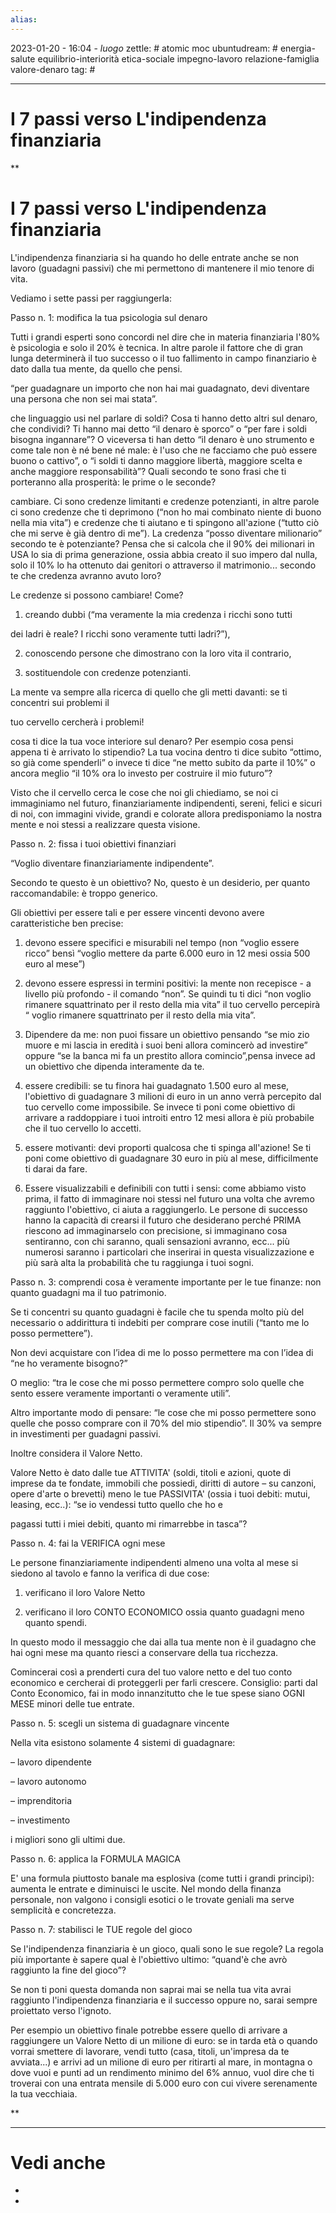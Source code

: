```yaml
---
alias: 
---
```

2023-01-20 - 16:04 - *luogo*
zettle: # atomic moc
ubuntudream: # energia-salute equilibrio-interiorità etica-sociale impegno-lavoro relazione-famiglia valore-denaro 
tag: #

---
# I 7 passi verso L'indipendenza finanziaria


**

# I 7 passi verso L'indipendenza finanziaria

L'indipendenza finanziaria si ha quando ho delle entrate anche se non lavoro (guadagni passivi) che mi permettono di mantenere il mio tenore di vita.

  

Vediamo i sette passi per raggiungerla:

  

Passo n. 1: modifica la tua psicologia sul denaro

Tutti i grandi esperti sono concordi nel dire che in materia finanziaria l'80% è psicologia e solo il 20% è tecnica. In altre parole il fattore che di gran lunga determinerà il tuo successo o il tuo fallimento in campo finanziario è dato dalla tua mente, da quello che pensi.

“per guadagnare un importo che non hai mai guadagnato, devi diventare una persona che non sei mai stata”.

  

che linguaggio usi nel parlare di soldi? Cosa ti hanno detto altri sul denaro, che condividi? Ti hanno mai detto “il denaro è sporco” o “per fare i soldi bisogna ingannare”? O viceversa ti han detto “il denaro è uno strumento e come tale non è né bene né male: è l'uso che ne facciamo che può essere buono o cattivo”, o “i soldi ti danno maggiore libertà, maggiore scelta e anche maggiore responsabilità”? Quali secondo te sono frasi che ti porteranno alla prosperità: le prime o le seconde?

  

cambiare. Ci sono credenze limitanti e credenze potenzianti, in altre parole ci sono credenze che ti deprimono (“non ho mai combinato niente di buono nella mia vita”) e credenze che ti aiutano e ti spingono all'azione (“tutto ciò che mi serve è già dentro di me”). La credenza “posso diventare milionario” secondo te è potenziante? Pensa che si calcola che il 90% dei milionari in USA lo sia di prima generazione, ossia abbia creato il suo impero dal nulla, solo il 10% lo ha ottenuto dai genitori o attraverso il matrimonio... secondo te che credenza avranno avuto loro?

Le credenze si possono cambiare! Come?

1) creando dubbi (“ma veramente la mia credenza i ricchi sono tutti

dei ladri è reale? I ricchi sono veramente tutti ladri?”),

2) conoscendo persone che dimostrano con la loro vita il contrario,

3) sostituendole con credenze potenzianti.

  

La mente va sempre alla ricerca di quello che gli metti davanti: se ti concentri sui problemi il

tuo cervello cercherà i problemi!

  

cosa ti dice la tua voce interiore sul denaro? Per esempio cosa pensi appena ti è arrivato lo stipendio? La tua vocina dentro ti dice subito “ottimo, so già come spenderli” o invece ti dice “ne metto subito da parte il 10%” o ancora meglio “il 10% ora lo investo per costruire il mio futuro”?

  

Visto che il cervello cerca le cose che noi gli chiediamo, se noi ci immaginiamo nel futuro, finanziariamente indipendenti, sereni, felici e sicuri di noi, con immagini vivide, grandi e colorate allora predisponiamo la nostra mente e noi stessi a realizzare questa visione.

  
  

Passo n. 2: fissa i tuoi obiettivi finanziari

“Voglio diventare finanziariamente indipendente”.

  

Secondo te questo è un obiettivo? No, questo è un desiderio, per quanto raccomandabile: è troppo generico.

Gli obiettivi per essere tali e per essere vincenti devono avere caratteristiche ben precise:

  

1) devono essere specifici e misurabili nel tempo (non “voglio essere ricco” bensì “voglio mettere da parte 6.000 euro in 12 mesi ossia 500 euro al mese”)

  

2) devono essere espressi in termini positivi: la mente non recepisce - a livello più profondo - il comando “non”. Se quindi tu ti dici “non voglio rimanere squattrinato per il resto della mia vita” il tuo cervello percepirà “ voglio rimanere squattrinato per il resto della mia vita”.

  

3) Dipendere da me: non puoi fissare un obiettivo pensando “se mio zio muore e mi lascia in eredità i suoi beni allora comincerò ad investire” oppure “se la banca mi fa un prestito allora comincio”,pensa invece ad un obiettivo che dipenda interamente da te.

  

4) essere credibili: se tu finora hai guadagnato 1.500 euro al mese, l'obiettivo di guadagnare 3 milioni di euro in un anno verrà percepito dal tuo cervello come impossibile. Se invece ti poni come obiettivo di arrivare a raddoppiare i tuoi introiti entro 12 mesi allora è più probabile che il tuo cervello lo accetti.

  

5) essere motivanti: devi proporti qualcosa che ti spinga all'azione! Se ti poni come obiettivo di guadagnare 30 euro in più al mese, difficilmente ti darai da fare.

  

6) Essere visualizzabili e definibili con tutti i sensi: come abbiamo visto prima, il fatto di immaginare noi stessi nel futuro una volta che avremo raggiunto l'obiettivo, ci aiuta a raggiungerlo. Le persone di successo hanno la capacità di crearsi il futuro che desiderano perché PRIMA riescono ad immaginarselo con precisione, si immaginano cosa sentiranno, con chi saranno, quali sensazioni avranno, ecc... più numerosi saranno i particolari che inserirai in questa visualizzazione e più sarà alta la probabilità che tu raggiunga i tuoi sogni.

  
  

Passo n. 3: comprendi cosa è veramente importante per le tue finanze: non quanto guadagni ma il tuo patrimonio.

  

Se ti concentri su quanto guadagni è facile che tu spenda molto più del necessario o addirittura ti indebiti per comprare cose inutili (“tanto me lo posso permettere”).

Non devi acquistare con l’idea di me lo posso permettere ma con l’idea di “ne ho veramente bisogno?”

O meglio: “tra le cose che mi posso permettere compro solo quelle che sento essere veramente importanti o veramente utili”.

  

Altro importante modo di pensare: “le cose che mi posso permettere sono quelle che posso comprare con il 70% del mio stipendio”. Il 30% va sempre in investimenti per guadagni passivi. 

  

Inoltre considera il Valore Netto.

Valore Netto è dato dalle tue ATTIVITA' (soldi, titoli e azioni, quote di imprese da te fondate, immobili che possiedi, diritti di autore – su canzoni, opere d'arte o brevetti) meno le tue PASSIVITA' (ossia i tuoi debiti: mutui, leasing, ecc..): “se io vendessi tutto quello che ho e

pagassi tutti i miei debiti, quanto mi rimarrebbe in tasca”?

  
  

Passo n. 4: fai la VERIFICA ogni mese

  

Le persone finanziariamente indipendenti almeno una volta al mese si siedono al tavolo e fanno la verifica di due cose:

1) verificano il loro Valore Netto

2) verificano il loro CONTO ECONOMICO ossia quanto guadagni meno quanto spendi.

  

In questo modo il messaggio che dai alla tua mente non è il guadagno che hai ogni mese ma quanto riesci a conservare della tua ricchezza.

Comincerai così a prenderti cura del tuo valore netto e del tuo conto economico e cercherai di proteggerli per farli crescere. Consiglio: parti dal Conto Economico, fai in modo innanzitutto che le tue spese siano OGNI MESE minori delle tue entrate.

  
  

Passo n. 5: scegli un sistema di guadagnare vincente

  

Nella vita esistono solamente 4 sistemi di guadagnare:

– lavoro dipendente

– lavoro autonomo

– imprenditoria

– investimento

  

i migliori sono gli ultimi due.

  
  

Passo n. 6: applica la FORMULA MAGICA

  

E' una formula piuttosto banale ma esplosiva (come tutti i grandi principi): aumenta le entrate e diminuisci le uscite. Nel mondo della finanza personale, non valgono i consigli esotici o le trovate geniali ma serve semplicità e concretezza.

  
  

Passo n. 7: stabilisci le TUE regole del gioco

  

Se l'indipendenza finanziaria è un gioco, quali sono le sue regole? La regola più importante è sapere qual è l'obiettivo ultimo: “quand'è che avrò raggiunto la fine del gioco”?

  

Se non ti poni questa domanda non saprai mai se nella tua vita avrai raggiunto l'indipendenza finanziaria e il successo oppure no, sarai sempre proiettato verso l'ignoto.

  

Per esempio un obiettivo finale potrebbe essere quello di arrivare a raggiungere un Valore Netto di un milione di euro: se in tarda età o quando vorrai smettere di lavorare, vendi tutto (casa, titoli, un'impresa da te avviata...) e arrivi ad un milione di euro per ritirarti al mare, in montagna o dove vuoi e punti ad un rendimento minimo del 6% annuo, vuol dire che ti troverai con una entrata mensile di 5.000 euro con cui vivere serenamente la tua vecchiaia.

  
**


---
# Vedi anche
- 
- 
